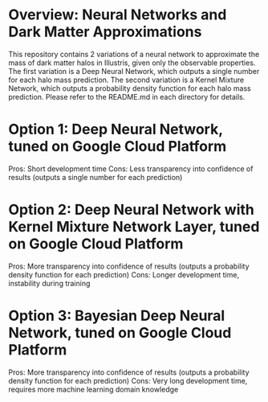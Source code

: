 
# Overview: Neural Networks and Dark Matter Approximations

This repository contains 2 variations of a neural network to approximate the mass
of dark matter halos in Illustris, given only the observable properties. The first
variation is a Deep Neural Network, which outputs a single number for each halo
mass prediction. The second variation is a Kernel Mixture Network, which outputs
a probability density function for each halo mass prediction. Please refer to
the README.md in each directory for details.  


# Option 1: Deep Neural Network, tuned on Google Cloud Platform

Pros: Short development time
Cons: Less transparency into confidence of results (outputs a single number for each prediction)


# Option 2: Deep Neural Network with Kernel Mixture Network Layer, tuned on Google Cloud Platform

Pros: More transparency into confidence of results (outputs a probability density function for each prediction)
Cons: Longer development time, instability during training


# Option 3: Bayesian Deep Neural Network, tuned on Google Cloud Platform

Pros: More transparency into confidence of results (outputs a probability density function for each prediction)
Cons: Very long development time, requires more machine learning domain knowledge
